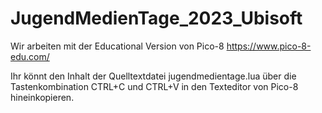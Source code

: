 # JugendMedienTage_2023_Ubisoft
Wir arbeiten mit der Educational Version von Pico-8
https://www.pico-8-edu.com/

Ihr könnt den Inhalt der Quelltextdatei jugendmedientage.lua 
über die Tastenkombination CTRL+C und CTRL+V in den Texteditor von Pico-8 hineinkopieren.
